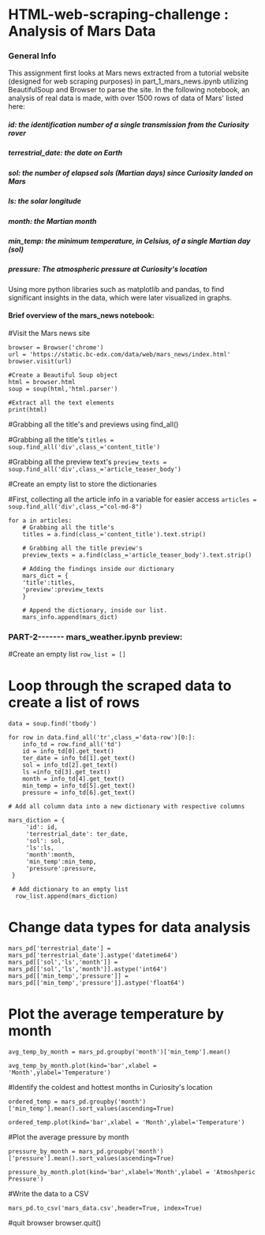 # HTML-web-scraping-challenge : Analysis of Mars Data 

### General Info

This assignment first looks at Mars news extracted from a tutorial website (designed for web scraping purposes) in part_1_mars_news.ipynb utilizing BeautifulSoup and Browser to parse the site. In the following notebook, an analysis of real data is made, with over 1500 rows of data of Mars' listed here: 
  
  ##### id: the identification number of a single transmission from the Curiosity rover
  ##### terrestrial_date: the date on Earth
  ##### sol: the number of elapsed sols (Martian days) since Curiosity landed on Mars
  ##### ls: the solar longitude
  ##### month: the Martian month
  ##### min_temp: the minimum temperature, in Celsius, of a single Martian day (sol)
  ##### pressure: The atmospheric pressure at Curiosity's location

Using more python libraries such as matplotlib and pandas, to find significant insights in the data, which were later visualized in graphs. 

#### Brief overview of the mars_news notebook:

#Visit the Mars news site
```
browser = Browser('chrome')
url = 'https://static.bc-edx.com/data/web/mars_news/index.html'
browser.visit(url)

#Create a Beautiful Soup object
html = browser.html
soup = soup(html,'html.parser')

#Extract all the text elements
print(html)
```

#Grabbing all the title's and previews using find_all()

  #Grabbing all the title's
  `titles = soup.find_all('div',class_='content_title')`

  #Grabbing all the preview text's
  `preview_texts = soup.find_all('div',class_='article_teaser_body')`

#Create an empty list to store the dictionaries

#First, collecting all the article info in a variable for easier access
`articles = soup.find_all('div',class_="col-md-8")`

```
for a in articles:
    # Grabbing all the title's
    titles = a.find(class_='content_title').text.strip()

    # Grabbing all the title preview's
    preview_texts = a.find(class_='article_teaser_body').text.strip()

    # Adding the findings inside our dictionary
    mars_dict = {
    'title':titles,
    'preview':preview_texts
    }
    
    # Append the dictionary, inside our list.
    mars_info.append(mars_dict)
```

### PART-2------- mars_weather.ipynb preview:

#Create an empty list
`row_list = []`

# Loop through the scraped data to create a list of rows
```
data = soup.find('tbody')

for row in data.find_all('tr',class_='data-row')[0:]:
    info_td = row.find_all('td')
    id = info_td[0].get_text()
    ter_date = info_td[1].get_text()
    sol = info_td[2].get_text()
    ls =info_td[3].get_text()
    month = info_td[4].get_text()
    min_temp = info_td[5].get_text()
    pressure = info_td[6].get_text()
```

    # Add all column data into a new dictionary with respective columns
   ```
  mars_diction = {
        'id': id,
        'terrestrial_date': ter_date,
        'sol': sol,
        'ls':ls,
        'month':month,
        'min_temp':min_temp,
        'pressure':pressure,
    }

    # Add dictionary to an empty list
     row_list.append(mars_diction)
```

# Change data types for data analysis

```
mars_pd['terrestrial_date'] = mars_pd['terrestrial_date'].astype('datetime64')
mars_pd[['sol','ls','month']] = mars_pd[['sol','ls','month']].astype('int64')
mars_pd[['min_temp','pressure']] = mars_pd[['min_temp','pressure']].astype('float64')
```

# Plot the average temperature by month

```
avg_temp_by_month = mars_pd.groupby('month')['min_temp'].mean()

avg_temp_by_month.plot(kind='bar',xlabel = 'Month',ylabel='Temperature')
```

#Identify the coldest and hottest months in Curiosity's location

```
ordered_temp = mars_pd.groupby('month')['min_temp'].mean().sort_values(ascending=True)

ordered_temp.plot(kind='bar',xlabel = 'Month',ylabel='Temperature')
```

#Plot the average pressure by month

```
pressure_by_month = mars_pd.groupby('month')['pressure'].mean().sort_values(ascending=True)

pressure_by_month.plot(kind='bar',xlabel='Month',ylabel = 'Atmoshperic Pressure')
```

#Write the data to a CSV

`mars_pd.to_csv('mars_data.csv',header=True, index=True)`

#quit browser
browser.quit()

